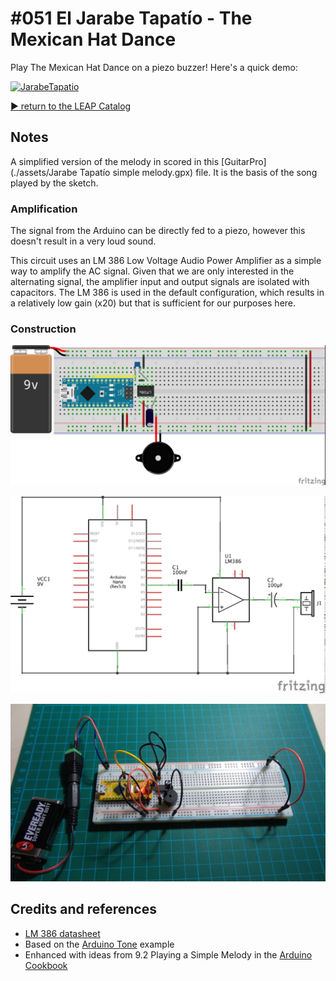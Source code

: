 # #051 El Jarabe Tapatío - The Mexican Hat Dance

Play The Mexican Hat Dance on a piezo buzzer! Here's a quick demo:

[![JarabeTapatio](http://img.youtube.com/vi/oAiCtdJKnDU/0.jpg)](http://www.youtube.com/watch?v=oAiCtdJKnDU)


[:arrow_forward: return to the LEAP Catalog](http://leap.tardate.com)

## Notes

A simplified version of the melody in scored in this [GuitarPro](./assets/Jarabe Tapatío simple melody.gpx) file.
It is the basis of the song played by the sketch.

### Amplification

The signal from the Arduino can be directly fed to a piezo, however this doesn't result in a very loud sound.

This circuit uses an LM 386 Low Voltage Audio Power Amplifier as a simple way to amplify the AC signal.
Given that we are only interested in the alternating signal, the amplifier input and output signals are isolated with capacitors.
The LM 386 is used in the default configuration, which results in a relatively low gain (x20) but that is sufficient for our purposes here.

### Construction

![The Breadboard](./assets/JarabeTapatio_bb.jpg?raw=true)

![The Schematic](./assets/JarabeTapatio_schematic.jpg?raw=true)

![The Build](./assets/JarabeTapatio_build.jpg?raw=true)

## Credits and references
* [LM 386 datasheet](http://www.futurlec.com/Linear/LM386N-1.shtml)
* Based on the [Arduino Tone](http://arduino.cc/en/Tutorial/Tone) example
* Enhanced with ideas from 9.2 Playing a Simple Melody in the [Arduino Cookbook](http://www.amazon.com/gp/product/1449313876/ref=as_li_tl?ie=UTF8&camp=1789&creative=390957&creativeASIN=1449313876&linkCode=as2&tag=itsaprli-20&linkId=5F6YF3D5RCEZYXUU)
